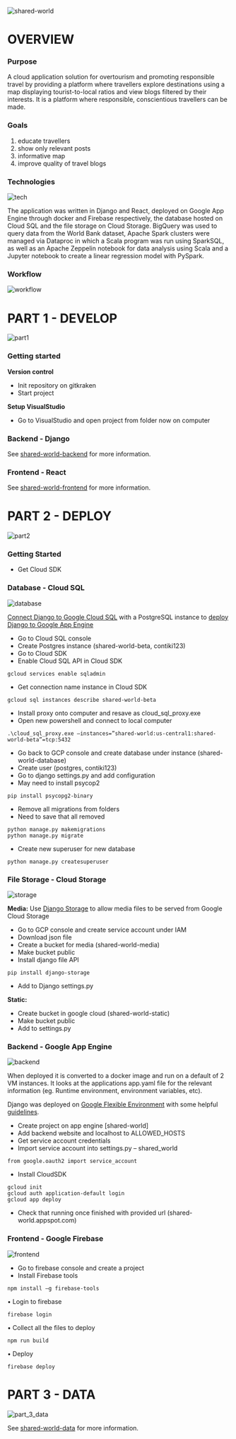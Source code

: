 ![shared-world](https://user-images.githubusercontent.com/19520346/69109421-6eadb600-0ac3-11ea-8152-1fcff05d2aca.PNG)

# OVERVIEW

### Purpose
A cloud application solution for overtourism and promoting responsible travel by providing a platform where travellers explore destinations using a map displaying tourist-to-local ratios and view blogs filtered by their interests. It is a platform where responsible, conscientious travellers can be made. 

### Goals
1.	educate travellers
2.	show only relevant posts
3.	informative map
4.	improve quality of travel blogs

### Technologies
![tech](https://user-images.githubusercontent.com/19520346/69107831-6dc65580-0abe-11ea-9e97-77a83787938f.png)

The application was written in Django and React, deployed on Google App Engine through docker and Firebase respectively, the database hosted on Cloud SQL and the file storage on Cloud Storage. BigQuery was used to query data from the World Bank dataset, Apache Spark clusters were managed via Dataproc in which a Scala program was run using SparkSQL, as well as an Apache Zeppelin notebook for data analysis using Scala and a Jupyter notebook to create a linear regression model with PySpark. 

### Workflow
![workflow](https://user-images.githubusercontent.com/19520346/69107833-6ef78280-0abe-11ea-97e9-7345c40b4363.png)

# PART 1 - DEVELOP
![part1](https://user-images.githubusercontent.com/19520346/69107835-7028af80-0abe-11ea-92c0-1b3985f750de.png)

### Getting started

**Version control**
-	Init repository on gitkraken
-	Start project

**Setup VisualStudio**
-	Go to VisualStudio and open project from folder now on computer

### Backend - Django
See [shared-world-backend](https://teanlouise.github.io/shared-world-backend) for more information.

### Frontend - React
See [shared-world-frontend](https://teanlouise.github.io/shared-world-frontend) for more information.

# PART 2 - DEPLOY
![part2](https://user-images.githubusercontent.com/19520346/69107982-f513c900-0abe-11ea-8cd3-2a6962e6b1cb.png)

### Getting Started

- Get Cloud SDK

### Database - Cloud SQL

![database](https://user-images.githubusercontent.com/19520346/69109793-833e7e00-0ac4-11ea-835f-0c890cde4803.png)

[Connect Django to Google Cloud SQL](https://stackoverflow.com/questions/19086517/connect-django-to-google-cloud-sql) with a PostgreSQL instance to [deploy Django to Google App Engine](https://medium.com/@BennettGarner/deploying-a-django-application-to-google-app-engine-f9c91a30bd35)
- Go to Cloud SQL console
-	Create Postgres instance (shared-world-beta, contiki123)
-	Go to Cloud SDK
-	Enable Cloud SQL API in Cloud SDK
```
gcloud services enable sqladmin
```
-	Get connection name instance in Cloud SDK
```
gcloud sql instances describe shared-world-beta
```
-	Install proxy onto computer and resave as cloud_sql_proxy.exe 
-	Open new powershell  and connect to local computer
```
.\cloud_sql_proxy.exe –instances=”shared-world:us-central1:shared-world-beta”=tcp:5432
```
-	Go back to GCP console and create database under instance (shared-world-database)
-	Create user (postgres, contiki123)
-	Go to django settings.py and add configuration
-	May need to install psycop2
```
pip install psycopg2-binary
```
-	Remove all migrations from folders
-	Need to save that all removed
```
python manage.py makemigrations
python manage.py migrate
```
-	Create new superuser for new database
```
python manage.py createsuperuser
```

### File Storage - Cloud Storage

![storage](https://user-images.githubusercontent.com/19520346/69108304-f09be000-0abf-11ea-8680-6530ecb30c38.png)

**Media:**
Use [Django Storage](https://django-storages.readthedocs.io/en/latest/backends/gcloud.html) to allow media files to be served from Google Cloud Storage
-	Go to GCP console and create service account under IAM 
-	Download json file
-	Create a  bucket for  media (shared-world-media)
-	Make bucket public
-	Install django file API
```
pip install django-storage
```
-	Add to Django settings.py

**Static:**
-	Create bucket in google cloud (shared-world-static)
-	Make bucket public
-	Add to settings.py

### Backend - Google App Engine

![backend](https://user-images.githubusercontent.com/19520346/69108485-83d51580-0ac0-11ea-92ae-5e2776a04f54.png)

When deployed it is converted to a docker image and run on a default of 2 VM instances. It looks at the applications app.yaml file for the relevant information (eg. Runtime environment, environment variables, etc).

Django was deployed on [Google Flexible Environment](https://cloud.google.com/python/django/flexible-environment) with some helpful [guidelines](https://codeburst.io/beginners-guide-to-deploying-a-django-postgresql-project-on-google-cloud-s-flexible-app-engine-e3357b601b91).
-	Create project on app engine [shared-world]
-	Add backend website and localhost to ALLOWED_HOSTS
-	Get service account credentials
-	Import service account into settings.py – shared_world
```
from google.oauth2 import service_account
```
-	Install CloudSDK
```
gcloud init
gcloud auth application-default login
gcloud app deploy
```
-	Check that running once finished with provided url (shared-world.appspot.com)

### Frontend - Google Firebase
![frontend](https://user-images.githubusercontent.com/19520346/69108491-8c2d5080-0ac0-11ea-815b-a0c3ead9c517.png)

-	Go to firebase console and create a project
-	Install Firebase tools
```
npm install –g firebase-tools
```
•	Login to firebase
```
firebase login
```
•	Collect all the files to deploy
```
npm run build
```
•	Deploy
```
firebase deploy
```

# PART 3 - DATA

![part_3_data](https://user-images.githubusercontent.com/19520346/69108540-b121c380-0ac0-11ea-9577-55a4eae5fd28.png)

See [shared-world-data](https://teanlouise.github.io/shared-world-data) for more information.
